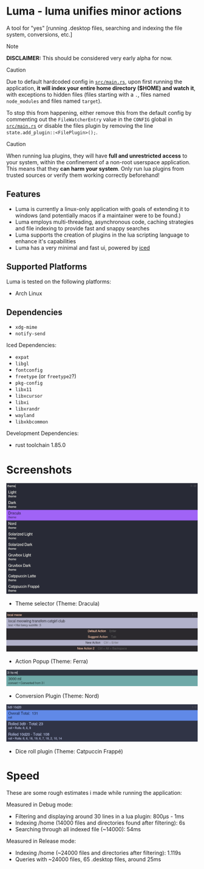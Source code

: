 # Luma - luma unifies minor actions

A tool for "yes" [running .desktop files, searching and indexing the file system, conversions, etc.]

> [!NOTE]
> **DISCLAIMER:** This should be considered very early alpha for now.

> [!CAUTION]
> Due to default hardcoded config in [`src/main.rs`](./src/main.rs), upon first running the application, **it will index your entire home directory ($HOME) and watch it**, with exceptions to hidden files (files starting with a `.`, files named `node_modules` and files named `target`).
>
> To stop this from happening, either remove this from the default config by commenting out the `FileWatcherEntry` value in the `CONFIG` global in  [`src/main.rs`](./src/main.rs)
> or disable the files plugin by removing the line `state.add_plugin::<FilePlugin>();`.

> [!CAUTION]
> When running lua plugins, they will have **full and unrestricted access** to your system, within the confinement of a non-root userspace application.
> This means that they **can harm your system**. Only run lua plugins from trusted sources or verify them working correctly beforehand!

## Features

- Luma is currently a linux-only application with goals of extending it to windows (and potentially macos if a maintainer were to be found.)
- Luma employs multi-threading, asynchronous code, caching strategies and file indexing to provide fast and snappy searches
- Luma supports the creation of plugins in the lua scripting language to enhance it's capabilities
- Luma has a very minimal and fast ui, powered by [iced](https://iced.rs/)

## Supported Platforms

Luma is tested on the following platforms:

- Arch Linux

## Dependencies

- `xdg-mime`
- `notify-send`

Iced Dependencies:
- `expat`
- `libgl`
- `fontconfig`
- `freetype` (or `freetype2`?)
- `pkg-config`
- `libx11`
- `libxcursor`
- `libxi`
- `libxrandr`
- `wayland`
- `libxkbcommon`

Development Dependencies:
- rust toolchain 1.85.0

# Screenshots

![Theme Selector (Theme: Dracula)](./.data/screenshots/theme_selection_dracula.png)
- Theme selector (Theme: Dracula)

![Action Popup (Theme: Ferra)](./.data/screenshots/action_selector_ferra.png)
- Action Popup (Theme: Ferra)

![Conversion Plugin (Theme: Nord)](./.data/screenshots/convert_nord.png)
- Conversion Plugin (Theme: Nord)

![Dice roll plugin (Theme: Catpuccin Frappé)](./.data/screenshots/roll_catpuccin_frappe.png)
- Dice roll plugin (Theme: Catpuccin Frappé)

# Speed

These are some rough estimates i made while running the application:

Measured in Debug mode:

- Filtering and displaying around 30 lines in a lua plugin: 800µs - 1ms
- Indexing /home (14000 files and directories found after filtering): 6s
- Searching through all indexed file (~14000): 54ms


Measured in Release mode:

- Indexing /home (~24000 files and directories after filtering): 1.119s
- Queries with ~24000 files, 65 .desktop files, around 25ms
